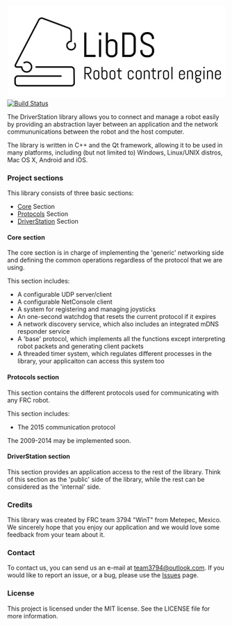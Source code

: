 ![Logo](extra/logo.png)
[![Build Status](https://travis-ci.org/WinT-3794/LibDS.svg?branch=master)](https://travis-ci.org/WinT-3794/LibDS)

The DriverStation library allows you to connect and manage a robot easily by providing an abstraction layer between an application and the network commununications between the robot and the host computer.

The library is written in C++ and the Qt framework, allowing it to be used in many platforms, including (but not limited to) Windows, Linux/UNIX distros, Mac OS X, Android and iOS.

### Project sections

This library consists of three basic sections:

- [Core](#core-section) Section
- [Protocols](#protocols-section) Section
- [DriverStation](#driverstation-section) Section

#### Core section

The core section is in charge of implementing the 'generic' networking side and defining the common operations regardless of the protocol that we are using.

This section includes:

- A configurable UDP server/client
- A configurable NetConsole client
- A system for registering and managing joysticks
- An one-second watchdog that resets the current protocol if it expires
- A network discovery service, which also includes an integrated mDNS responder service
- A 'base' protocol, which implements all the functions except interpreting robot packets and generating client packets
- A threaded timer system, which regulates different processes in the library, your applicaiton can access this system too

#### Protocols section

This section contains the different protocols used for communicating with any FRC robot.

This section includes:

- The 2015 communication protocol

The 2009-2014 may be implemented soon.

#### DriverStation section

This section provides an application access to the rest of the library. Think of this section as the 'public' side of the library, while the rest can be considered as the 'internal' side.

### Credits

This library was created by FRC team 3794 "WinT" from Metepec, Mexico. We sincerely hope that you enjoy our application and we would love some feedback from your team about it.

### Contact

To contact us, you can send us an e-mail at [team3794@outlook.com](mailto:team3794@outlook). If you would like to report an issue, or a bug, please use the [Issues](https://github.com/wint-3794/qdriverstation/issues) page.

### License

This project is licensed under the MIT license. See the LICENSE file for more information.
